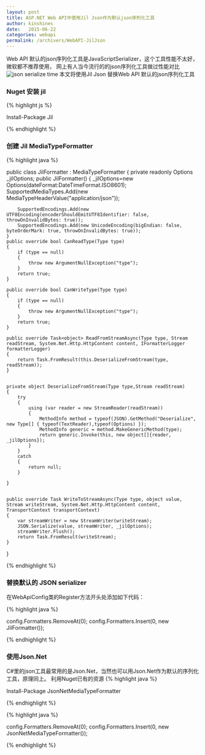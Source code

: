 ```yaml
---
layout: post
title: ASP.NET Web API中使用Jil Json作为默认json序列化工具
author: kinshines
date:   2015-06-22
categories: webapi
permalink: /archivers/WebAPI-JilJson
---
```


Web API 默认的json序列化工具是JavaScriptSerializer，这个工具性能不太好，微软都不推荐使用，
网上有人当今流行的的json序列化工具做过性能对比
![json serialize time](http://blog.developers.ba/wp-content/uploads/2014/07/JilSpeed_thumb.png)
本文将使用Jil Json 替换Web API 默认的json序列化工具

### Nuget 安装 jil
{% highlight js %}

Install-Package Jil

{% endhighlight %}

### 创建 Jil MediaTypeFormatter
{% highlight java %}

public class JilFormatter : MediaTypeFormatter
{
    private readonly Options _jilOptions;
    public JilFormatter()
    {
        _jilOptions=new Options(dateFormat:DateTimeFormat.ISO8601);
        SupportedMediaTypes.Add(new MediaTypeHeaderValue("application/json"));
 
        SupportedEncodings.Add(new UTF8Encoding(encoderShouldEmitUTF8Identifier: false, throwOnInvalidBytes: true));
        SupportedEncodings.Add(new UnicodeEncoding(bigEndian: false, byteOrderMark: true, throwOnInvalidBytes: true));
    }
    public override bool CanReadType(Type type)
    {
        if (type == null)
        {
            throw new ArgumentNullException("type");
        }
        return true;
    }
 
    public override bool CanWriteType(Type type)
    {
        if (type == null)
        {
            throw new ArgumentNullException("type");
        }
        return true;
    }
 
    public override Task<object> ReadFromStreamAsync(Type type, Stream readStream, System.Net.Http.HttpContent content, IFormatterLogger formatterLogger)
    {
        return Task.FromResult(this.DeserializeFromStream(type, readStream));           
    }
 
 
    private object DeserializeFromStream(Type type,Stream readStream)
    {
        try
        {
            using (var reader = new StreamReader(readStream))
            {
                MethodInfo method = typeof(JSON).GetMethod("Deserialize", new Type[] { typeof(TextReader),typeof(Options) });
                MethodInfo generic = method.MakeGenericMethod(type);
                return generic.Invoke(this, new object[]{reader, _jilOptions});
            }
        }
        catch
        {
            return null;
        }
 
    }
 
 
    public override Task WriteToStreamAsync(Type type, object value, Stream writeStream, System.Net.Http.HttpContent content, TransportContext transportContext)
    {
        var streamWriter = new StreamWriter(writeStream);
        JSON.Serialize(value, streamWriter, _jilOptions);
        streamWriter.Flush();
        return Task.FromResult(writeStream);
    }
}

{% endhighlight %}

### 替换默认的 JSON serializer
在WebApiConfig类的Register方法开头处添加如下代码：

{% highlight java %}

config.Formatters.RemoveAt(0);
config.Formatters.Insert(0, new JilFormatter());

{% endhighlight %}

### 使用Json.Net
C#里的json工具最常用的是Json.Net，当然也可以用Json.Net作为默认的序列化工具，原理同上。
利用Nuget已有的资源
{% highlight java %}

Install-Package JsonNetMediaTypeFormatter

{% endhighlight %}

{% highlight java %}

config.Formatters.RemoveAt(0);
config.Formatters.Insert(0, new JsonNetMediaTypeFormatter());

{% endhighlight %}